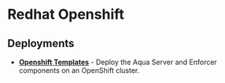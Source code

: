 # Redhat Openshift

## Deployments
* [**Openshift Templates**](templates/) - Deploy the Aqua Server and Enforcer components on an OpenShift cluster.
  
